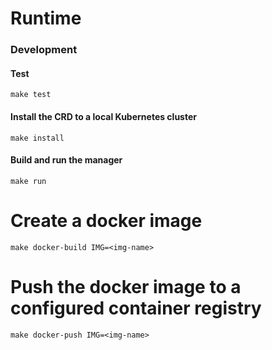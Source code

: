 # Runtime

### Development

#### Test

```
make test
```

#### Install the CRD to a local Kubernetes cluster

```
make install
```

#### Build and run the manager
```
make run
```

# Create a docker image

```
make docker-build IMG=<img-name>
```

# Push the docker image to a configured container registry

```
make docker-push IMG=<img-name>
```

